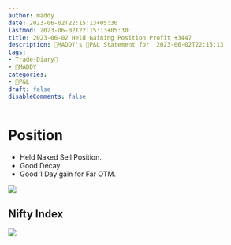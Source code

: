 ```yaml
---
author: maddy
date: 2023-06-02T22:15:13+05:30
lastmod: 2023-06-02T22:15:13+05:30
title: 2023-06-02 Held Gaining Position Profit +3447
description: 🧔MADDY's 💸P&L Statement for  2023-06-02T22:15:13 
tags:
- Trade-Diary📗
- 🧔MADDY
categories: 
- 💸P&L
draft: false
disableComments: false
---
```

# Position

- Held Naked Sell Position.
- Good Decay.
- Good 1 Day gain for Far OTM.

![](https://i.imgur.com/xXYWvDA.png)


## Nifty Index

![](https://i.imgur.com/zRrZL7f.png)
